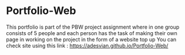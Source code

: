 # Portfolio-Web
This portfolio is part of the PBW project assignment where in one group consists of 5 people and each person has the task of making their own page in working on the project in the form of a website top up
You can check site using this link : https://adesvian.github.io/Portfolio-Web/
